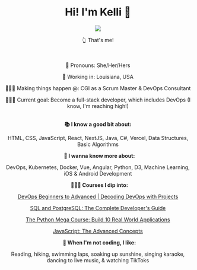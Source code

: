 

<div id="banner" align="center">
 <h1>Hi! I'm Kelli 🤠</h1>
</div>

<div id="header" align="center">
  <img src="https://live.staticflickr.com/65535/52239107698_3ae6a04546.jpg" />
</div>

<div id="intro" align="center">
 <p>👆 That's me!</p>
 &nbsp;
 <p>🤝 Pronouns: She/Her/Hers</p>
 <p>📍 Working in: Louisiana, USA</p>
 <p>🏄🏻‍♀️ Making things happen @: CGI as a Scrum Master & DevOps Consultant</p>
 <p>🧗🏽‍♀️ Current goal: Become a full-stack developer, which includes DevOps (I know, I'm reaching high!)</p>
</div>
 &nbsp;
<div align="center">
<strong>📚 I know a good bit about:</strong>
  <p>HTML, CSS, JavaScript, React, NextJS, Java, C#, Vercel, Data Structures, Basic Algorithms</p>
  &nbsp;
  <strong>🚀 I wanna know more about:</strong>
  <p>DevOps, Kubernetes, Docker, Vue, Angular, Python, D3, Machine Learning, iOS & Android Development</p>
  &nbsp;
  <strong>👩🏻‍💻 Courses I dip into:</strong>
  <p><a href="https://www.udemy.com/course/decodingdevops/" target="_blank">DevOps Beginners to Advanced | Decoding DevOps with Projects</a></p>
  <p><a href="https://www.udemy.com/course/sql-and-postgresql/" target="_blank">SQL and PostgreSQL: The Complete Developer's Guide</a></p>
  <p><a href="https://www.udemy.com/course/the-python-mega-course/" target="_blank">The Python Mega Course: Build 10 Real World Applications</a></p>
  <p><a href="https://www.udemy.com/course/advanced-javascript-concepts/" target="_blank">JavaScript: The Advanced Concepts</a></p>
  &nbsp;
  <strong>🎨 When I'm not coding, I like:</strong>
  <p>Reading, hiking, swimming laps, soaking up sunshine, singing karaoke, dancing to live music, & watching TikToks</p>
</div>
<!--
**kel7774/kel7774** is a ✨ _special_ ✨ repository because its `README.md` (this file) appears on your GitHub profile.

Here are some ideas to get you started:

- 🔭 I’m currently working on ...
- 🌱 I’m currently learning ...
- 👯 I’m looking to collaborate on ...
- 🤔 I’m looking for help with ...
- 💬 Ask me about ...
- 📫 How to reach me: ...
- 😄 Pronouns: ...
- ⚡ Fun fact: ...
-->
